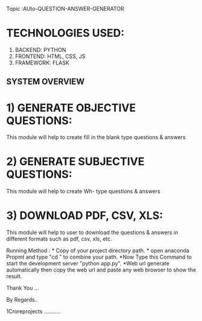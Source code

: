 Topic :AUto-QUESTION-ANSWER-GENERATOR



# TECHNOLOGIES USED:
1)	BACKEND: PYTHON
2)	FRONTEND: HTML, CSS, JS
3)	FRAMEWORK: FLASK

## SYSTEM OVERVIEW
# 1)	GENERATE OBJECTIVE QUESTIONS:
This module will help to create fill in the blank type questions & answers

# 2)	GENERATE SUBJECTIVE QUESTIONS:
This module will help to create Wh- type questions & answers

# 3)	DOWNLOAD PDF, CSV, XLS:
This module will help to user to download the questions & answers in different formats such as pdf, csv, xls, etc.

Running Method :
	* Copy of your project directory path.
	* open anaconda Propmt and type "cd <paste your project directory>" to combine your path.
	*Now Type this Command to start the development server "python app.py".
	*Web url generate automatically then copy the web url and paste any web browser to show the result.

Thank You ...

By Regards..

1Croreprojects ...........





